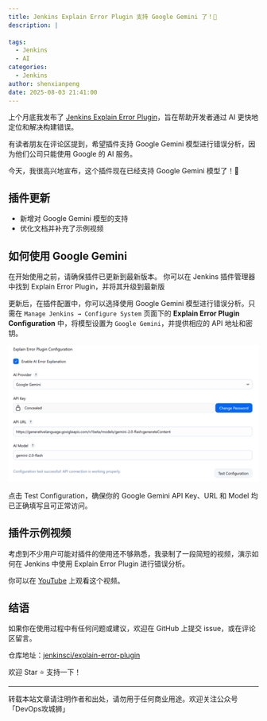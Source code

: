 ```yaml
---
title: Jenkins Explain Error Plugin 支持 Google Gemini 了！🤖
description: |

tags:
  - Jenkins
  - AI
categories:
  - Jenkins
author: shenxianpeng
date: 2025-08-03 21:41:00
---
```


上个月底我发布了 [Jenkins Explain Error Plugin](https://shenxianpeng.github.io/2025/07/explain-error-plugin/)，旨在帮助开发者通过 AI 更快地定位和解决构建错误。

有读者朋友在评论区提到，希望插件支持 Google Gemini 模型进行错误分析，因为他们公司只能使用 Google 的 AI 服务。

今天，我很高兴地宣布，这个插件现在已经支持 Google Gemini 模型了！🎉

## 插件更新

- 新增对 Google Gemini 模型的支持
- 优化文档并补充了示例视频

## 如何使用 Google Gemini

在开始使用之前，请确保插件已更新到最新版本。
你可以在 Jenkins 插件管理器中找到 Explain Error Plugin，并将其升级到最新版

更新后，在插件配置中，你可以选择使用 Google Gemini 模型进行错误分析。只需在 `Manage Jenkins → Configure System` 页面下的 **Explain Error Plugin Configuration** 中，将模型设置为 `Google Gemini`，并提供相应的 API 地址和密钥。

<!-- more -->

![Explain Error Plugin Configuration](explain-error-plugin-support-gemini/explain-error-plugin-configuration.png)

点击 Test Configuration，确保你的 Google Gemini API Key、URL 和 Model 均已正确填写且可正常访问。

## 插件示例视频

考虑到不少用户可能对插件的使用还不够熟悉，我录制了一段简短的视频，演示如何在 Jenkins 中使用 Explain Error Plugin 进行错误分析。

你可以在 [YouTube](https://www.youtube.com/watch?v=rPI9PMeDQ2o) 上观看这个视频。

## 结语

如果你在使用过程中有任何问题或建议，欢迎在 GitHub 上提交 issue，或在评论区留言。

仓库地址：[jenkinsci/explain-error-plugin](https://github.com/jenkinsci/explain-error-plugin)

欢迎 Star ⭐️ 支持一下！

---

转载本站文章请注明作者和出处，请勿用于任何商业用途。欢迎关注公众号「DevOps攻城狮」
